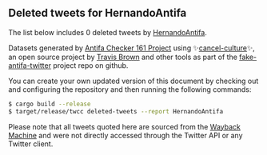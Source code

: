## Deleted tweets for HernandoAntifa

The list below includes 0 deleted tweets by
[HernandoAntifa](https://twitter.com/HernandoAntifa).



Datasets generated by [Antifa Checker 161 Project](https://twitter.com/antifacheck161) using ✨[cancel-culture](https://github.com/travisbrown/cancel-culture)✨, an open source project by 
[Travis Brown](https://twitter.com/travisbrown) and other tools as part of the 
[fake-antifa-twitter](https://github.com/antifacheck161/fake-antifa-twitter) project repo on github.

You can create your own updated version of this document by checking out and configuring the
repository and then running the following commands:

```bash
$ cargo build --release
$ target/release/twcc deleted-tweets --report HernandoAntifa
```

Please note that all tweets quoted here are sourced from the
[Wayback Machine](https://web.archive.org) and were not directly accessed through the Twitter API or
any Twitter client.

